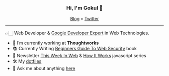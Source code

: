 <h3 align="center">Hi, I'm Gokul 👋</h3>

<p align="center">
  <a href="https://gokul.site.io">Blog</a> •
  <a href="https://twitter.com/gokul_i">Twitter</a>
</p>

---

👉🏻 Web Developer & [Google Developer Expert](https://developers.google.com/community/experts/directory/profile/profile-gokulakrishnan_kalaikovan) in Web Technologies.

- 💼 I’m currently working at <b>Thoughtworks</b>
- 📚 Currently Writing [Beginners Guide To Web Security](https://twitter.com/gokul_i/status/1280327833038884864) book
- 📩 Newsletter [This Week In Web](https://www.this-week-in-web.com/) & [How It Works](https://how-it-works.dev/) javascript series
- 🛠 My [dotfiles](https://github.com/gokulkrishh/dotfiles)
- 💬 Ask me about anything [here](https://github.com/gokulkrishh/gokulkrishh/issues)
